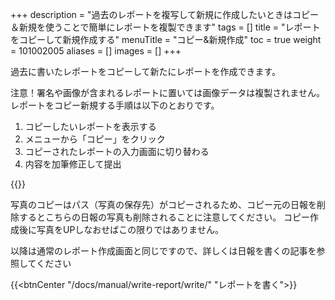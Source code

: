 +++
description = "過去のレポートを複写して新規に作成したいときはコピー＆新規を使うことで簡単にレポートを複製できます"
tags = []
title = "レポートをコピーして新規作成する"
menuTitle = "コピー&新規作成"
toc = true
weight = 101002005
aliases = []
images = []
+++

過去に書いたレポートをコピーして新たにレポートを作成できます。

注意！署名や画像が含まれるレポートに置いては画像データは複製されません。
レポートをコピー新規する手順は以下のとおりです。

1. コピーしたいレポートを表示する
1. メニューから「コピー」をクリック
1. コピーされたレポートの入力画面に切り替わる
1. 内容を加筆修正して提出


{{<appscreen filename="copy" title="過去のレポートを複写して新しいレポートを作成する">}}

写真のコピーはパス（写真の保存先）がコピーされるため、コピー元の日報を削除するとこちらの日報の写真も削除されることに注意してください。
コピー作成後に写真をUPしなおせばこの限りではありません。

以降は通常のレポート作成画面と同じですので、詳しくは日報を書くの記事を参照してください

{{<btnCenter "/docs/manual/write-report/write/" "レポートを書く">}}
